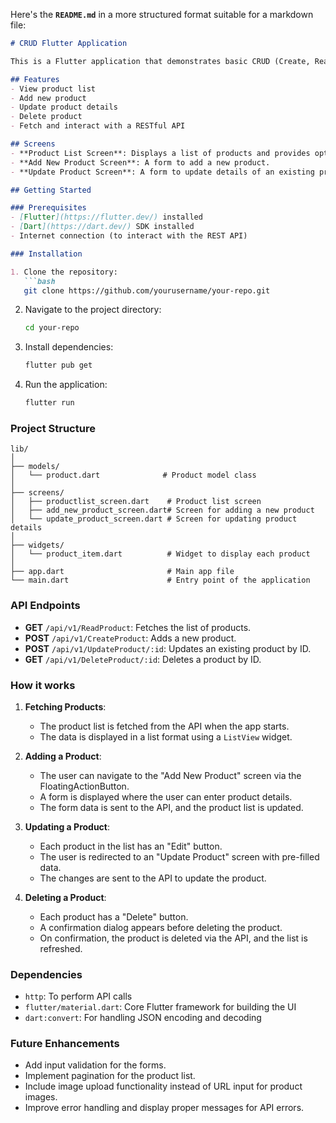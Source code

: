 Here's the **`README.md`** in a more structured format suitable for a markdown file:

```markdown
# CRUD Flutter Application

This is a Flutter application that demonstrates basic CRUD (Create, Read, Update, Delete) operations. The app allows users to manage products, including adding new products, viewing a list of products, updating existing ones, and deleting them.

## Features
- View product list
- Add new product
- Update product details
- Delete product
- Fetch and interact with a RESTful API

## Screens
- **Product List Screen**: Displays a list of products and provides options to update or delete each product.
- **Add New Product Screen**: A form to add a new product.
- **Update Product Screen**: A form to update details of an existing product.

## Getting Started

### Prerequisites
- [Flutter](https://flutter.dev/) installed
- [Dart](https://dart.dev/) SDK installed
- Internet connection (to interact with the REST API)

### Installation

1. Clone the repository:
   ```bash
   git clone https://github.com/yourusername/your-repo.git
   ```

2. Navigate to the project directory:
   ```bash
   cd your-repo
   ```

3. Install dependencies:
   ```bash
   flutter pub get
   ```

4. Run the application:
   ```bash
   flutter run
   ```

### Project Structure

```plaintext
lib/
│
├── models/
│   └── product.dart              # Product model class
│
├── screens/
│   ├── productlist_screen.dart    # Product list screen
│   ├── add_new_product_screen.dart# Screen for adding a new product
│   └── update_product_screen.dart # Screen for updating product details
│
├── widgets/
│   └── product_item.dart          # Widget to display each product
│
├── app.dart                       # Main app file
└── main.dart                      # Entry point of the application
```

### API Endpoints

- **GET** `/api/v1/ReadProduct`: Fetches the list of products.
- **POST** `/api/v1/CreateProduct`: Adds a new product.
- **POST** `/api/v1/UpdateProduct/:id`: Updates an existing product by ID.
- **GET** `/api/v1/DeleteProduct/:id`: Deletes a product by ID.

### How it works

1. **Fetching Products**:
   - The product list is fetched from the API when the app starts.
   - The data is displayed in a list format using a `ListView` widget.
   
2. **Adding a Product**:
   - The user can navigate to the "Add New Product" screen via the FloatingActionButton.
   - A form is displayed where the user can enter product details.
   - The form data is sent to the API, and the product list is updated.

3. **Updating a Product**:
   - Each product in the list has an "Edit" button.
   - The user is redirected to an "Update Product" screen with pre-filled data.
   - The changes are sent to the API to update the product.

4. **Deleting a Product**:
   - Each product has a "Delete" button.
   - A confirmation dialog appears before deleting the product.
   - On confirmation, the product is deleted via the API, and the list is refreshed.

### Dependencies

- `http`: To perform API calls
- `flutter/material.dart`: Core Flutter framework for building the UI
- `dart:convert`: For handling JSON encoding and decoding

### Future Enhancements
- Add input validation for the forms.
- Implement pagination for the product list.
- Include image upload functionality instead of URL input for product images.
- Improve error handling and display proper messages for API errors.


```

